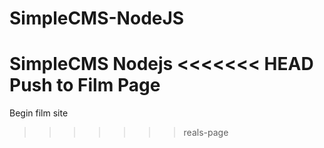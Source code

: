 # SimpleCMS-NodeJS
SimpleCMS Nodejs
<<<<<<< HEAD
Push to Film Page
=======
Begin film site
>>>>>>> reals-page
